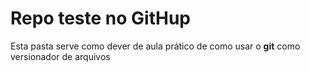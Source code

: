 # Repo teste no GitHup

Esta pasta serve como dever de aula prático de como usar o **git** como versionador de arquivos